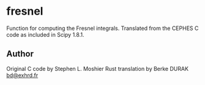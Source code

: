 # fresnel

Function for computing the Fresnel integrals.  Translated from the
CEPHES C code as included in Scipy 1.8.1.

## Author

Original C code by Stephen L. Moshier
Rust translation by Berke DURAK <bd@exhrd.fr>
